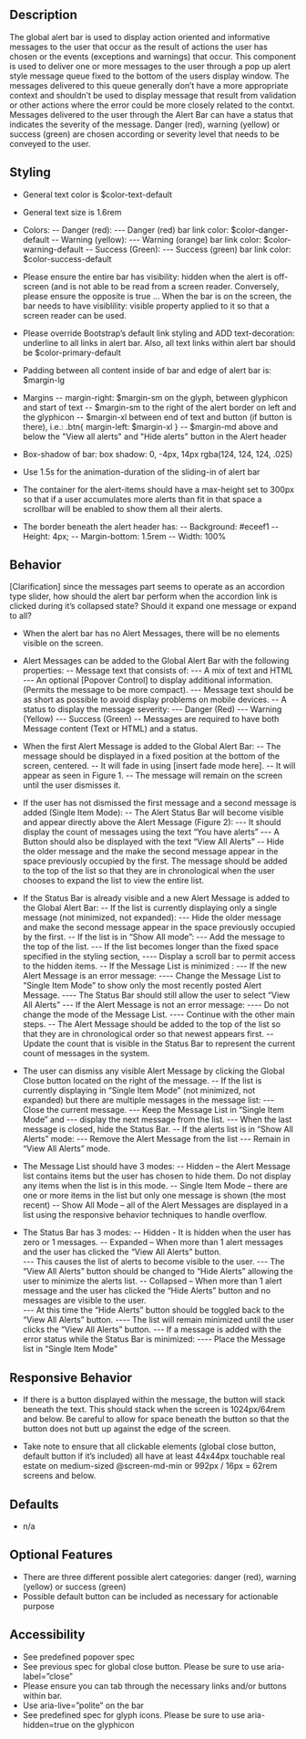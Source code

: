 ## Description
The global alert bar is used to display action oriented and informative messages to the user that occur as the result of actions the user has chosen or the events (exceptions and warnings) that occur. This component is used to deliver one or more messages to the user through a pop up alert style message queue fixed to the bottom of the users display window. The messages delivered to this queue generally don’t have a more appropriate context and shouldn’t be used to display message that result from validation or other actions where the error could be more closely related to the contxt. Messages delivered to the user through the Alert Bar can have a status that indicates the severity of the message.  Danger (red), warning (yellow) or success (green) are chosen according or severity level that needs to be conveyed to the user.


## Styling
- General text color is $color-text-default
- General text size is 1.6rem
- Colors: 
	-- Danger (red): 
		--- Danger (red) bar link color: $color-danger-default
	-- Warning (yellow): 
		--- Warning (orange) bar link color: $color-warning-default
	-- Success (Green): 
		--- Success (green) bar link color: $color-success-default

- Please ensure the entire bar has visibility: hidden when the alert is off-screen (and is not able to be read from a screen reader. Conversely, please ensure the opposite is true ... When the bar is on the screen, the bar needs to have visiblility: visible property applied to it so that a screen reader can be used. 
- Please override Bootstrap’s default link styling and ADD text-decoration: underline to all links in alert bar. Also, all text links within alert bar should be $color-primary-default 
- Padding between all content inside of bar and edge of alert bar is:  $margin-lg  
- Margins
	-- margin-right: $margin-sm on the glyph, between glyphicon and start of text
	-- $margin-sm to the right of the alert border on left and the glyphicon
	-- $margin-xl between end of text and button (if button is there), i.e.: .btn{ margin-left: $margin-xl }
	-- $margin-md above and below the "View all alerts" and "Hide alerts" button in the Alert header

- Box-shadow of bar: box shadow: 0, -4px, 14px rgba(124, 124, 124, .025)
- Use 1.5s for the animation-duration of the sliding-in of alert bar
- The container for the alert-items should have a max-height set to 300px so that if a user accumulates more alerts than fit in that space a scrollbar will be enabled to show them all their alerts. 
- The border beneath the alert header has: 
	-- Background: #eceef1
	-- Height: 4px; 
	-- Margin-bottom: 1.5rem
	-- Width: 100%



## Behavior
[Clarification] since the messages part seems to operate as an accordion type slider, how should the alert bar perform when the accordion link is clicked during it’s collapsed state?  Should it expand one message or expand to all?

- When the alert bar has no Alert Messages, there will be no elements visible on the screen.

- Alert Messages can be added to the Global Alert Bar with the following properties:
	-- Message text that consists of:
		--- A mix of text and HTML
		--- An optional [Popover Control] to display additional information. (Permits the message to be more compact).
		--- Message text should be as short as possible to avoid display problems on mobile devices.
	-- A status to display the message severity:
		--- Danger (Red)
		--- Warning (Yellow)
		--- Success (Green)
	-- Messages are required to have both Message content (Text or HTML) and a status.

- When the first Alert Message is added to the Global Alert Bar:
	-- The message should be displayed in a fixed position at the bottom of the screen, centered.
	-- It will fade in using [insert fade mode here].
	-- It will appear as seen in Figure 1.
	-- The message will remain on the screen until the user dismisses it.

- If the user has not dismissed the first message and a second message is added (Single Item Mode):
	-- The Alert Status Bar will become visible and appear directly above the Alert Message (Figure 2):
		--- It should display the count of messages using the text “You have <blank> alerts”
		--- A Button should also be displayed with the text “View All Alerts”
	-- Hide the older message and the make the second message appear in the space previously occupied by the first.  The message should be added to the top of the list so that they are in chronological when the user chooses to expand the list to view the entire list.

- If the Status Bar is already visible and a new Alert Message is added to the Global Alert Bar:
	-- If the list is currently displaying only a single message (not minimized, not expanded):
		--- Hide the older message and make the second message appear in the space previously occupied by the first. 
	-- If the list is in “Show All mode”:
		--- Add the message to the top of the list. 
		--- If the list becomes longer than the fixed space specified in the styling section, 
			---- Display a scroll bar to permit access to the hidden items.
	-- If the Message List is minimized :
		--- If the new Alert Message is an error message:
			---- Change the Message List to “Single Item Mode” to show only the most recently posted Alert Message.
			---- The Status Bar should still allow the user to select “View All Alerts”
		--- If the Alert Message is not an error message:
			---- Do not change the mode of the Message List.
			---- Continue with the other main steps.
	-- The Alert Message should be added to the top of the list so that they are in chronological order so that newest appears first.
	-- Update the count that is visible in the Status Bar to represent the current count of messages in the system.

- The user can dismiss any visible Alert Message by clicking the Global Close button located on the right of the message.
	-- If the list is currently displaying in “Single Item Mode” (not minimized, not expanded) but there are multiple messages in the message list:
		--- Close the current message.
		--- Keep the Message List in “Single Item Mode” and 
		--- display the next message from the list.
		--- When the last message is closed, hide the Status Bar.
	-- If the alerts list is in “Show All Alerts” mode:
		--- Remove the Alert Message from the list
		--- Remain in “View All Alerts” mode.
- The Message List should have 3 modes:
	-- Hidden – the Alert Message list contains items but the user has chosen to hide them. Do not display any items when the list is in this mode.
	-- Single Item Mode – there are one or more items in the list but only one message is shown (the most recent)
	-- Show All Mode – all of the Alert Messages are displayed in a list using the responsive behavior techniques to handle overflow.
- The Status Bar has 3 modes:
	-- Hidden - It is hidden when the user has zero or 1 messages.
	-- Expanded – When more than 1 alert messages and the user has clicked the “View All Alerts” button.  
		--- This causes the list of alerts to become visible to the user. 
		--- The “View All Alerts” button should be changed to “Hide Alerts” allowing the user to minimize the alerts list.
	-- Collapsed – When more than 1 alert message and the user has clicked the “Hide Alerts” button and no messages are visible to the user.  
		--- At this time the “Hide Alerts” button should be toggled back to the “View All Alerts” button. 
			---- The list will remain minimized until the user clicks the “View All Alerts” button.
		--- If a message is added with the error status while the Status Bar is minimized:
			---- Place the Message list in “Single Item Mode” 



## Responsive Behavior
- If there is a button displayed within the message, the button will stack beneath the text. This should stack when the screen is 1024px/64rem and below. Be careful to allow for space beneath the button so that the button does not butt up against the edge of the screen. 

- Take note to ensure that all clickable elements (global close button, default button if it’s included) all have at least 44x44px touchable real estate on medium-sized @screen-md-min or  992px / 16px = 62rem  screens and below. 


## Defaults
- n/a


## Optional Features
- There are three different possible alert categories: danger (red), warning (yellow) or success (green)
- Possible default button can be included as necessary for actionable purpose


## Accessibility
- See predefined popover spec
- See previous spec for global close button. Please be sure to use aria-label=”close”
- Please ensure you can tab through the necessary links and/or buttons within bar.
- Use aria-live=”polite” on the bar
- See predefined spec for glyph icons. Please be sure to use aria-hidden=true on the glyphicon


